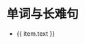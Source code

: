 # 单词与长难句
<ul>
  <li v-for="item in theme.sidebar['/'][0].items">
    <a :href="withBase(item.link)">{{ item.text }}</a>
  </li>
</ul>

<script setup>
import { useData, withBase } from 'vitepress'
const { theme } = useData()
</script>

